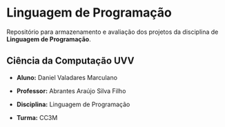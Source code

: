 # Linguagem de Programação
Repositório para armazenamento e avaliação dos projetos da disciplina de **Linguagem de Programação**.

## Ciência da Computação UVV
- **Aluno:** Daniel Valadares Marculano

- **Professor:** Abrantes Araújo Silva Filho

- **Disciplina:** Linguagem de Programação

- **Turma:** CC3M
